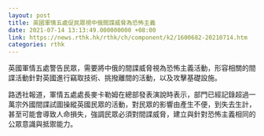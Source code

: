 ```yaml
---
layout: post
title: 英國軍情五處促民眾視中俄間諜威脅為恐怖主義
date: 2021-07-14 13:13:49.000000000 +08:00
link: https://news.rthk.hk/rthk/ch/component/k2/1600682-20210714.htm
categories: rthk
---
```


英國軍情五處警告民眾，需要將中俄的間諜威脅視為恐怖主義活動，形容相關的間諜活動針對英國進行竊取技術、挑撥離間的活動，以及攻擊基礎設施。

路透社報道，軍情五處處長麥卡勒姆在總部發表演說時表示，部門已經記錄超過一萬宗外國間諜試圖操縱英國民眾的活動，對民眾的影響由產生不便，到失去生計，甚至可能會導致人命損失，強調民眾必須對間諜威脅，建立與針對恐怖主義相同的公眾意識與抵禦能力。
